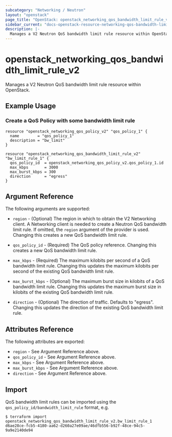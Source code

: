 ```yaml
---
subcategory: "Networking / Neutron"
layout: "openstack"
page_title: "OpenStack: openstack_networking_qos_bandwidth_limit_rule_v2"
sidebar_current: "docs-openstack-resource-networking-qos-bandwidth-limit-rule-v2"
description: |-
  Manages a V2 Neutron QoS bandwidth limit rule resource within OpenStack.
---
```


# openstack\_networking\_qos\_bandwidth\_limit\_rule\_v2

Manages a V2 Neutron QoS bandwidth limit rule resource within OpenStack.

## Example Usage

### Create a QoS Policy with some bandwidth limit rule

```hcl
resource "openstack_networking_qos_policy_v2" "qos_policy_1" {
  name        = "qos_policy_1"
  description = "bw_limit"
}

resource "openstack_networking_qos_bandwidth_limit_rule_v2" "bw_limit_rule_1" {
  qos_policy_id  = openstack_networking_qos_policy_v2.qos_policy_1.id
  max_kbps       = 3000
  max_burst_kbps = 300
  direction      = "egress"
}
```

## Argument Reference

The following arguments are supported:

* `region` - (Optional) The region in which to obtain the V2 Networking client.
    A Networking client is needed to create a Neutron QoS bandwidth limit rule. If omitted, the
    `region` argument of the provider is used. Changing this creates a new QoS bandwidth limit rule.
    
* `qos_policy_id` - (Required) The QoS policy reference. Changing this creates a new QoS bandwidth limit rule.
   
* `max_kbps` - (Required) The maximum kilobits per second of a QoS bandwidth limit rule. Changing this updates the
    maximum kilobits per second of the existing QoS bandwidth limit rule.

* `max_burst_kbps` - (Optional) The maximum burst size in kilobits of a QoS bandwidth limit rule. Changing this updates the
    maximum burst size in kilobits of the existing QoS bandwidth limit rule.
   
* `direction` - (Optional) The direction of traffic. Defaults to "egress". Changing this updates the direction of the
    existing QoS bandwidth limit rule.
    
## Attributes Reference

The following attributes are exported:

* `region` - See Argument Reference above.
* `qos_policy_id` - See Argument Reference above.
* `max_kbps` - See Argument Reference above.
* `max_burst_kbps` - See Argument Reference above.
* `direction` - See Argument Reference above.

## Import

QoS bandwidth limit rules can be imported using the `qos_policy_id/bandwidth_limit_rule` format, e.g.

```
$ terraform import openstack_networking_qos_bandwidth_limit_rule_v2.bw_limit_rule_1 d6ae28ce-fcb5-4180-aa62-d260a27e09ae/46dfb556-b92f-48ce-94c5-9a9e2140de94
```
